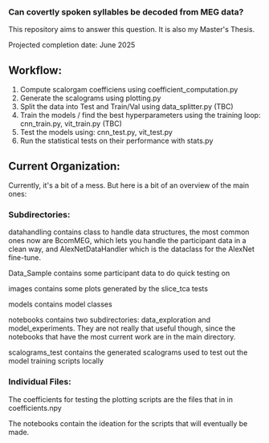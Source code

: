### Can covertly spoken syllables be decoded from MEG data?

This repository aims to answer this question. It is also my Master's Thesis. 

Projected completion date: June 2025 

## Workflow:

1. Compute scalorgam coefficiens using coefficient_computation.py
2. Generate the scalograms using plotting.py
3. Split the data into Test and Train/Val using data_splitter.py (TBC)
4. Train the models / find the best hyperparameters using the training loop: cnn_train.py, vit_train.py (TBC)
5. Test the models using: cnn_test.py, vit_test.py
6. Run the statistical tests on their performance with stats.py

## Current Organization:

Currently, it's a bit of a mess. But here is a bit of an overview of the main ones:

### Subdirectories:
datahandling contains class to handle data structures, the most common ones now are BcomMEG, which lets you handle the participant data in a clean way, and AlexNetDataHandler which is the dataclass for the AlexNet fine-tune. 

Data_Sample contains some participant data to do quick testing on

images contains some plots generated by the slice_tca tests

models contains model classes

notebooks contains two subdirectories: data_exploration and model_experiments. They are not really that useful though, since the notebooks that have the most current work are in the main directory. 

scalograms_test contains the generated scalograms used to test out the model training scripts locally

### Individual Files:
The coefficients for testing the plotting scripts are the files that in in coefficients.npy

The notebooks contain the ideation for the scripts that will eventually be made. 

